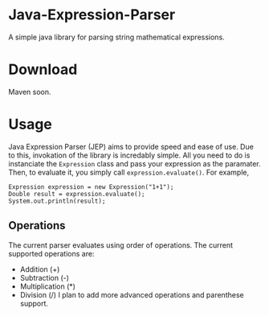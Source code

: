 # Java-Expression-Parser
A simple java library for parsing string mathematical expressions. 

# Download
Maven soon.

# Usage
Java Expression Parser (JEP) aims to provide speed and ease of use. Due to this, invokation of the library is incredably simple. All you need to do is instanciate the `Expression` class and pass your expression as the paramater. Then, to evaluate it, you simply call `expression.evaluate()`. For example,
```
Expression expression = new Expression("1+1");
Double result = expression.evaluate();
System.out.println(result);
```
## Operations
The current parser evaluates using order of operations. The current supported operations are:
* Addition (+)
* Subtraction (-)
* Multiplication (*)
* Division (/)
I plan to add more advanced operations and parenthese support.
